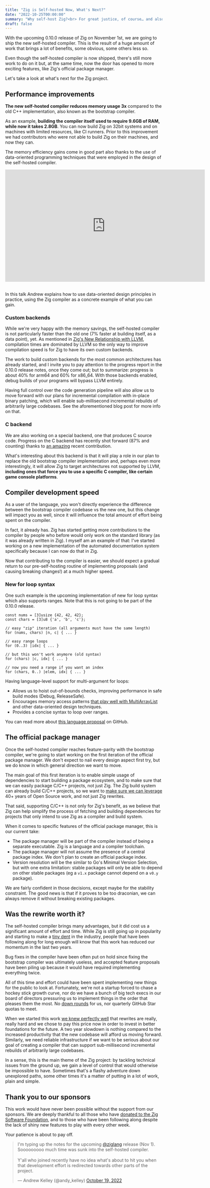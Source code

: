 ```yaml
---
title: "Zig is Self-hosted Now, What's Next?"
date: "2022-10-25T00:00:00"
summary: "Why self-host Zig?<br> For great justice, of course… and also a few more reasons actually." 
draft: false
---
```


With the upcoming 0.10.0 release of Zig on November 1st, we are going to ship 
the new self-hosted compiler. This is the result of a huge amount of work that 
brings a lot of benefits, some obvious, some others less so. 

Even though the self-hosted compiler is now shipped, there's still more work 
to do on it but, at the same time, now the door has opened to more exciting 
features, like Zig's official package manager. 

Let's take a look at what's next for the Zig project.


## Performance improvements

**The new self-hosted compiler reduces memory usage 3x** compared to the old C++ implementation, also known as the bootstrap compiler. 

As an example, **building the compiler itself used to require 9.6GB of RAM, while now it takes 2.8GB**. You can now build Zig on 32bit systems and on machines with limited resources, like CI runners. Prior to this improvement we had contributors who were not able to build Zig on their machines, and now they can. 

The memory efficiency gains come in good part also thanks to the use of data-oriented programming techniques that were employed in the design of the self-hosted compiler.

<iframe title="vimeo-player" src="https://player.vimeo.com/video/649009599?h=0c3307419e" width="640" height="360" frameborder="0" allowfullscreen></iframe>

<br>In this talk Andrew explains how to use data-oriented design principles in practice, using the Zig compiler as a concrete example of what you can gain.


### Custom backends

While we're very happy with the memory savings, the self-hosted compiler is not particularly faster than the old one (7% faster at building itself, as a data point), yet. As mentioned in [Zig's New Relationship with LLVM](https://kristoff.it/blog/zig-new-relationship-llvm/), compilation times are dominated by LLVM so the only way to improve compilation speed is for Zig to have its own custom backends.

The work to build custom backends for the most common architectures has already started, and I invite you to pay attention to the progress report in the 0.10.0 release notes, once they come out; but to summarize: progress is about 40% for arm64 and 60% for x86_64. With those backends enabled, debug builds of your programs will bypass LLVM entirely. 

Having full control over the code generation pipeline will also allow us to move forward with our plans for incremental compilation with in-place binary patching, which will enable sub-millisecond incremental rebuilds of arbitrarily large codebases. See the aforementioned blog post for more info on that.


### C backend

We are also working on a special backend, one that produces C source code. 
Progress on the C backend has recently shot forward (87% and counting) thanks 
to [an amazing](https://github.com/ziglang/zig/pull/13093) recent contribution.

What's interesting about this backend is that it will play a role in our plan 
to replace the old bootstrap compiler implementation and, perhaps even more 
interestingly, it will allow Zig to target architectures not supported by LLVM, 
**including ones that force you to use a specific C compiler, like certain game 
console platforms**.


## Compiler development speed

As a user of the language, you won't directly experience the difference between the bootstrap compiler codebase vs the new one, but this change will impact you as well, since it will influence the total amount of effort being spent on the compiler. 

In fact, it already has. Zig has started getting more contributions to the compiler by people who before would only work on the standard library (as it was already written in Zig). I myself am an example of that: I've started working on a new implementation of the automated documentation system specifically because I can now do that in Zig.

Now that contributing to the compiler is easier, we should expect a gradual return to our pre-self-hosting routine of implementing proposals (and causing breaking changes!) at a much higher speed. 


### New for loop syntax

One such example is the upcoming implementation of new for loop syntax which also supports ranges. Note that this is not going to be part of the 0.10.0 release.

```zig
const nums = [3]usize {42, 42, 42};
const chars = [3]u8 {'a', 'b', 'c'};

// easy "zip" iteration (all arguments must have the same length)
for (nums, chars) |n, c| { ... }

// easy range loops
for (0..3) |idx| { ... } 

// but this won't work anymore (old syntax)
for (chars) |c, idx| { ... }

// now you need a range if you want an index
for (chars, 0..) |elem, idx| { ... }
```

Having language-level support for multi-argument for loops: 
* Allows us to hoist out-of-bounds checks, improving performance in safe build 
  modes (Debug, ReleaseSafe).
* Encourages memory access patterns 
  [that play well with MultiArrayList](https://zig.news/kristoff/struct-of-arrays-soa-in-zig-easy-in-userland-40m0) 
  and other data-oriented design techniques.
* Provides a concise syntax to loop over ranges.

You can read more about [this language proposal](https://github.com/ziglang/zig/issues/7257) on GitHub.


## The official package manager

Once the self-hosted compiler reaches feature-parity with the bootstrap 
compiler, we're going to start working on the first iteration of the official 
package manager. We don't expect to nail every design aspect first try, but we 
do know in which general direction we want to move.

The main goal of this first iteration is to enable simple usage of dependencies 
to start building a package ecosystem, and to make sure that we can easily 
package C/C++ projects, not just Zig. The Zig build system can already build 
C/C++ projects, so we want to 
  [make sure we can leverage](https://kristoff.it/blog/maintain-it-with-zig/) 
40+ years of Open Source work, and not just Zig rewrites. 

That said, supporting C/C++ is not only for Zig's benefit, as we believe that 
Zig can help simplify the process of fetching and building dependencies for 
projects that only intend to use Zig as a compiler and build system.

When it comes to specific features of the official package manager, this is our 
current take:
* The package manager will be part of the compiler instead of being a separate 
  executable. Zig is a language and a compiler toolchain.
* The package manager will not assume the presence of a central package index. 
  We don't plan to create an official package index.
* Version resolution will be the similar to Go's Minimal Version Selection, 
  but with one extra limitation: stable packages will only be able to depend on 
  other stable packages (eg a `v1.x` package cannot depend on a `v0.y` package).

We are fairly confident in those decisions, except maybe for the stability 
constraint. The good news is that if it proves to be too draconian, we can 
always remove it without breaking existing packages.


## Was the rewrite worth it?

The self-hosted compiler brings many advantages, but it did cost us a significant amount of effort and time. While Zig is still going up in popularity and starting to make a [tiny dent](https://jakstys.lt/2022/how-uber-uses-zig/) in the industry, people that have been following along for long enough will know that this work has reduced our momentum in the last two years. 

Bug fixes in the compiler have been often put on hold since fixing the bootstrap compiler was  ultimately useless, and accepted feature proposals have been piling up because it would have required implementing everything twice.

All of this time and effort could have been spent implementing new things for the public to look at. Fortunately, we're not a startup forced to chase a hockey stick growth curve, nor do we have a bunch of big tech execs in our board of directors pressuring us to implement things in the order that pleases them the most. No [down rounds](https://www.investopedia.com/terms/d/downround.asp) for us, nor quarterly GitHub Star quotas to meet.

When we started this work [we knew perfectly well](https://kristoff.it/blog/maintain-it-with-zig/) that rewrites are really, really hard and we chose to pay this price now in order to invest in better foundations for the future. A two year slowdown is nothing compared to the increased productivity that the new codebase will afford us moving forward. Similarly, we need reliable infrastructure if we want to be serious about our goal of creating a compiler that can support sub-millisecond incremental rebuilds of arbitrarily large codebases.

In a sense, this is the main theme of the Zig project: by tackling technical issues from the ground up, we gain a level of control that would otherwise be impossible to have. Sometimes that's a flashy adventure down unexplored paths, some other times it's a matter of putting in a lot of work, plain and simple.


## Thank you to our sponsors

This work would have never been possible without the support from our sponsors. We are deeply thankful to all those who have [donated to the Zig Software Foundation](https://ziglang.org/zsf), and to those who have been following along despite the lack of shiny new features to play with every other week.

Your patience is about to pay off.

<blockquote class="twitter-tweet"><p lang="en" dir="ltr">I&#39;m typing up the notes for the upcoming <a href="https://twitter.com/ziglang?ref_src=twsrc%5Etfw">@ziglang</a> release (Nov 1). Sooooooooo much time was sunk into the self-hosted compiler.<br><br>Y&#39;all who joined recently have no idea what&#39;s about to hit you when that development effort is redirected towards other parts of the project.</p>&mdash; Andrew Kelley (@andy_kelley) <a href="https://twitter.com/andy_kelley/status/1582834272796545024?ref_src=twsrc%5Etfw">October 19, 2022</a></blockquote> <script async src="https://platform.twitter.com/widgets.js" charset="utf-8"></script> 
